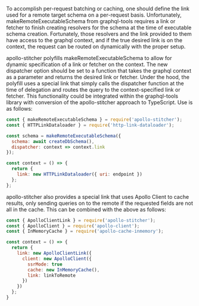 To accomplish per-request batching or caching, one should define the link used for a remote target schema on a per-request basis. Unfortunately, makeRemoteExecutableSchema from graphql-tools requires a link or fetcher to finish creating resolvers for the schema at the time of executable schema creation. Fortunately, those resolvers and the link provided to them have access to the graphql context, and if the true desired link is on the context, the request can be routed on dynamically with the proper setup.

apollo-stitcher polyfills makeRemoteExecutableSchema to allow for dynamic specification of a link or fetcher on the context. The new dispatcher option should be set to a function that takes the graphql context as a parameter and returns the desired link or fetcher. Under the hood, the polyfill uses a special link that simply calls the dispatcher function at the time of delegation and routes the query to the context-specified link or fetcher. This functionality could be integrated within the graphql-tools library with conversion of the apollo-stitcher approach to TypeScript. Use is as follows:

```javascript
const { makeRemoteExecutableSchema } = require('apollo-stitcher');
const { HTTPLinkDataloader } = require('http-link-dataloader');

const schema = makeRemoteExecutableSchema({
  schema: await createDbSchema(),
  dispatcher: context => context.link
});

const context = () => {
  return {
    link: new HTTPLinkDataloader({ uri: endpoint })
  };
};
```

apollo-stitcher also provides a special link that uses Apollo Client to cache results, only sending queries on to the remote if the requested fields are not all in the cache. This can be combined with the above as follows:

```javascript
const { ApolloClientLink } = require('apollo-stitcher');
const { ApolloClient } = require('apollo-client');
const { InMemoryCache } = require('apollo-cache-inmemory');

const context = () => {
  return {
    link: new ApolloClientLink({
      client: new ApolloClient({
        ssrMode: true
        cache: new InMemoryCache(),
        link: linkToRemote
      })
    })
  };
}
```
